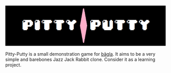 ![banner](./assets/logo.png)

Pitty-Putty is a small demonstration game for [bägla](https://github.com/ekaktusz/bagla-engine). It aims to be a very simple and barebones Jazz Jack Rabbit clone. Consider it as a learning project.
